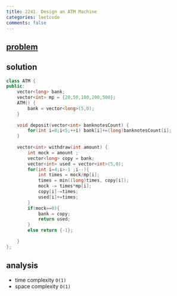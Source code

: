 ```yaml
---
title: 2241. Design an ATM Machine
categories: leetcode
comments: false
---
```


## [problem](https://leetcode.com/problems/design-an-atm-machine/)
## solution 
```c++
class ATM {
public:
    vector<long> bank;
    vector<int> mp = {20,50,100,200,500};
    ATM() {
        bank = vector<long>(5,0);
    }
    
    void deposit(vector<int> banknotesCount) {
        for(int i=0;i<5;++i) bank[i]+=(long)banknotesCount[i];
    }
    
    vector<int> withdraw(int amount) {
        int mock = amount ;
        vector<long> copy = bank;
        vector<int> used = vector<int>(5,0);
        for(int i=4;i>-1 ;i--){
            int times = mock/mp[i];
            times = min((long)times, copy[i]);
            mock -= times*mp[i];
            copy[i]-=times;
            used[i]+=times;
        }
        if(mock==0){
            bank = copy;
            return used;
        }
        else return {-1};
        
    }
};
```
## analysis
- time complexity `O(1)`
- space complexity `O(1)`